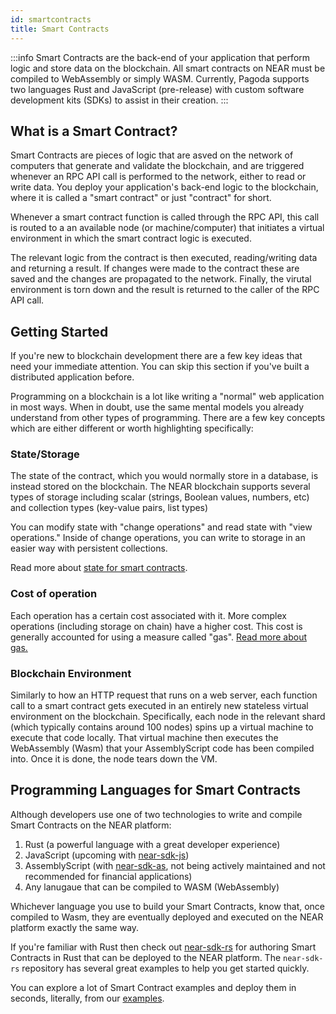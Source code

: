 ```yaml
---
id: smartcontracts
title: Smart Contracts
---
```


:::info
Smart Contracts are the back-end of your application that perform logic and store data on the blockchain. All smart contracts on NEAR must be compiled to WebAssembly or simply WASM. Currently, Pagoda supports two languages Rust and JavaScript (pre-release) with custom software development kits (SDKs) to assist in their creation.
:::

## What is a Smart Contract?

Smart Contracts are pieces of logic that are asved on the network of computers that generate and validate the blockchain, and are triggered whenever an RPC API call is performed to the network, either to read or write data. You deploy your application's back-end logic to the blockchain, where it is called a "smart contract" or just "contract" for short. 

Whenever a smart contract function is called through the RPC API, this call is routed to a an available node (or machine/computer) that initiates a virtual environment in which the smart contract logic is executed. 

The relevant logic from the contract is then executed, reading/writing data and returning a result. If changes were made to the contract these are saved and the changes are propagated to the network. Finally, the virutal environment is torn down and the result is returned to the caller of the RPC API call.

## Getting Started

If you're new to blockchain development there are a few key ideas that need your immediate attention. You can skip this section if you've built a distributed application before.

Programming on a blockchain is a lot like writing a "normal" web application in most ways. When in doubt, use the same mental models you already understand from other types of programming. There are a few key concepts which are either different or worth highlighting specifically:

### State/Storage

The state of the contract, which you would normally store in a database, is instead stored on the blockchain. The NEAR blockchain supports several types of storage including scalar (strings, Boolean values, numbers, etc) and collection types (key-value pairs, list types)

You can modify state with "change operations" and read state with "view operations." Inside of change operations, you can write to storage in an easier way with persistent collections.

Read more about [state for smart contracts](./state.md).

### Cost of operation

Each operation has a certain cost associated with it. More complex operations (including storage on chain) have a higher cost. This cost is generally accounted for using a measure called "gas". [Read more about gas.](../transactions/gas.md)

### Blockchain Environment

Similarly to how an HTTP request that runs on a web server, each function call to a smart contract gets executed in an entirely new stateless virtual environment on the blockchain. Specifically, each node in the relevant shard (which typically contains around 100 nodes) spins up a virtual machine to execute that code locally. That virtual machine then executes the WebAssembly (Wasm) that your AssemblyScript code has been compiled into. Once it is done, the node tears down the VM.

## Programming Languages for Smart Contracts

Although developers use one of two technologies to write and compile Smart Contracts on the NEAR platform:

1. Rust (a powerful language with a great developer experience)
2. JavaScript (upcoming with [near-sdk-js](https://github.com/near/near-sdk-js))
3. AssemblyScript (with [near-sdk-as](https://github.com/near/near-sdk-as), not being actively maintained and not recommended for financial applications)
4. Any lanugaue that can be compiled to WASM (WebAssembly)

Whichever language you use to build your Smart Contracts, know that, once compiled to Wasm, they are eventually deployed and executed on the NEAR platform exactly the same way.

If you're familiar with Rust then check out [near-sdk-rs](https://github.com/near/near-sdk-rs) for authoring Smart Contracts in Rust that can be deployed to the NEAR platform. The `near-sdk-rs` repository has several great examples to help you get started quickly.

You can explore a lot of Smart Contract examples and deploy them in seconds, literally, from our [examples](http://near.dev/).

